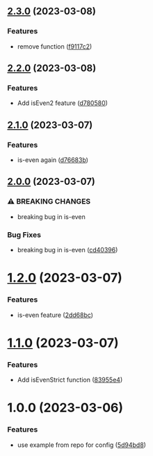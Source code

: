 ## [2.3.0](https://github.com/Weetbix/nx-monorepo-example/compare/is-even-v2.2.0...is-even-v2.3.0) (2023-03-08)


### Features

* remove function ([f9117c2](https://github.com/Weetbix/nx-monorepo-example/commit/f9117c25599b256d861fb0cd5b6442b7c8016331))

## [2.2.0](https://github.com/Weetbix/nx-monorepo-example/compare/is-even-v2.1.0...is-even-v2.2.0) (2023-03-08)


### Features

* Add isEven2 feature ([d780580](https://github.com/Weetbix/nx-monorepo-example/commit/d780580b6d08ca64638ed581e4c35ab5db9452b6))

## [2.1.0](https://github.com/Weetbix/nx-monorepo-example/compare/is-even-v2.0.0...is-even-v2.1.0) (2023-03-07)


### Features

* is-even again ([d76683b](https://github.com/Weetbix/nx-monorepo-example/commit/d76683b2f5e903710c7e7d0fcc68d4a0c29fda52))

## [2.0.0](https://github.com/Weetbix/nx-monorepo-example/compare/is-even-v1.2.0...is-even-v2.0.0) (2023-03-07)


### ⚠ BREAKING CHANGES

* breaking bug in is-even

### Bug Fixes

* breaking bug in is-even ([cd40396](https://github.com/Weetbix/nx-monorepo-example/commit/cd4039605407ddaea7e2e1f733cad5d354c8d157))

# [1.2.0](https://github.com/Weetbix/nx-monorepo-example/compare/is-even-v1.1.0...is-even-v1.2.0) (2023-03-07)


### Features

* is-even feature ([2dd68bc](https://github.com/Weetbix/nx-monorepo-example/commit/2dd68bc1f00f641922fa637b8b0a1ac962e02d6e))

# [1.1.0](https://github.com/Weetbix/nx-monorepo-example/compare/is-even-v1.0.0...is-even-v1.1.0) (2023-03-07)


### Features

* Add isEvenStrict function ([83955e4](https://github.com/Weetbix/nx-monorepo-example/commit/83955e47b55af5afa0e4b29ee2b43f0e3466a95d))

# 1.0.0 (2023-03-06)


### Features

* use example from repo for config ([5d94bd8](https://github.com/Weetbix/nx-monorepo-example/commit/5d94bd88da53a29bf77693b31d6287be2bc12c54))
